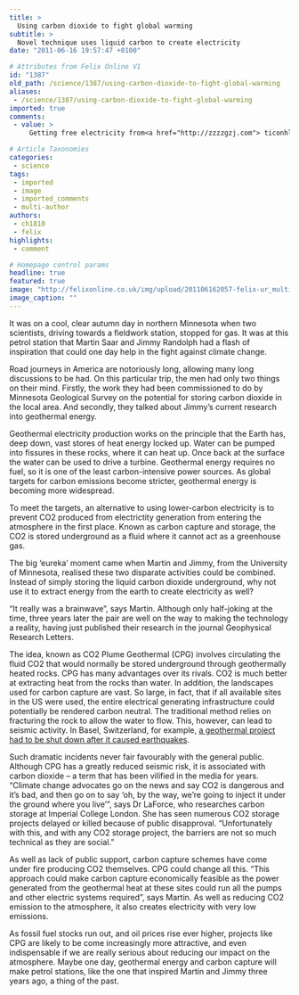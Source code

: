 ```yaml
---
title: >
  Using carbon dioxide to fight global warming
subtitle: >
  Novel technique uses liquid carbon to create electricity
date: "2011-06-16 19:57:47 +0100"

# Attributes from Felix Online V1
id: "1387"
old_path: /science/1387/using-carbon-dioxide-to-fight-global-warming
aliases:
 - /science/1387/using-carbon-dioxide-to-fight-global-warming
imported: true
comments:
 - value: >
     Getting free electricity from<a href="http://zzzzgzj.com"> ticonhlogees</a> such as solar panels or wind turbines can take years for the savings to overcome the initial start-up costs, let alone maintenance and repair.You can however stop wasting energy throughout your house with low costs improvements that may save more money than a solar panel ever would. Make sure your house is well insulated, including your windows and doors. These days most quality doors, windows, and insulation have R-values; the higher the R-value the better. Even your heating/cooling ducts should be well insulated. Its like putting hot coffee in a paper cup versus a thermos: the better the insulation, the less energy you'll lose.Another tip would be to make sure you an up to date furnace and household appliances. The energy star labels are key. Get low wattage light bulbs, turn off (and unplug) electronics when not in use, little things. They all add up in the end.

# Article Taxonomies
categories:
 - science
tags:
 - imported
 - image
 - imported_comments
 - multi-author
authors:
 - ch1810
 - felix
highlights:
 - comment

# Homepage control params
headline: true
featured: true
image: "http://felixonline.co.uk/img/upload/201106162057-felix-ur_multimedia_341218.jpeg"
image_caption: ""
---
```


It was on a cool, clear autumn day in northern Minnesota when two scientists, driving towards a fieldwork station, stopped for gas. It was at this petrol station that Martin Saar and Jimmy Randolph had a flash of inspiration that could one day help in the fight against climate change.

Road journeys in America are notoriously long, allowing many long discussions to be had. On this particular trip, the men had only two things on their mind. Firstly, the work they had been commissioned to do by Minnesota Geological Survey on the potential for storing carbon dioxide in the local area. And secondly, they talked about Jimmy’s current research into geothermal energy.

Geothermal electricity production works on the principle that the Earth has, deep down, vast stores of heat energy locked up. Water can be pumped into fissures in these rocks, where it can heat up. Once back at the surface the water can be used to drive a turbine. Geothermal energy requires no fuel, so it is one of the least carbon-intensive power sources. As global targets for carbon emissions become stricter, geothermal energy is becoming more widespread.

To meet the targets, an alternative to using lower-carbon electricity is to prevent CO2 produced from electrictity generation from entering the atmosphere in the first place. Known as carbon capture and storage, the CO2 is stored underground as a fluid where it cannot act as a greenhouse gas.

The big ‘eureka’ moment came when Martin and Jimmy, from the University of Minnesota, realised these two disparate activities could be combined. Instead of simply storing the liquid carbon dioxide underground, why not use it to extract energy from the earth to create electricity as well?

“It really was a brainwave”, says Martin. Although only half-joking at the time, three years later the pair are well on the way to making the technology a reality, having just published their research in the journal Geophysical Research Letters.

The idea, known as CO2 Plume Geothermal (CPG) involves circulating the fluid CO2 that would normally be stored underground through geothermally heated rocks. CPG has many advantages over its rivals. CO2 is much better at extracting heat from the rocks than water. In addition, the landscapes used for carbon capture are vast. So large, in fact, that if all available sites in the US were used, the entire electrical generating infrastructure could potentially be rendered carbon neutral. The traditional method relies on fracturing the rock to allow the water to flow. This, however, can lead to seismic activity. In Basel, Switzerland, for example, [a geothermal project had to be shut down after it caused earthquakes](http://www.guardian.co.uk/world/2009/dec/15/swiss-geothermal-power-earthquakes-basel).

Such dramatic incidents never fair favourably with the general public. Although CPG has a greatly reduced seismic risk, it is associated with carbon dioxide – a term that has been vilified in the media for years. “Climate change advocates go on the news and say CO2 is dangerous and it’s bad, and then go on to say ‘oh, by the way, we’re going to inject it under the ground where you live’”, says Dr LaForce, who researches carbon storage at Imperial College London. She has seen numerous CO2 storage projects delayed or killed because of public disapproval. “Unfortunately with this, and with any CO2 storage project, the barriers are not so much technical as they are social.”

As well as lack of public support, carbon capture schemes have come under fire producing CO2 themselves. CPG could change all this. “This approach could make carbon capture economically feasible as the power generated from the geothermal heat at these sites could run all the pumps and other electric systems required”, says Martin. As well as reducing CO2 emission to the atmosphere, it also creates electricity with very low emissions.

As fossil fuel stocks run out, and oil prices rise ever higher, projects like CPG are likely to be come increasingly more attractive, and even indispensable if we are really serious about reducing our impact on the atmosphere. Maybe one day, geothermal energy and carbon capture will make petrol stations, like the one that inspired Martin and Jimmy three years ago, a thing of the past.
